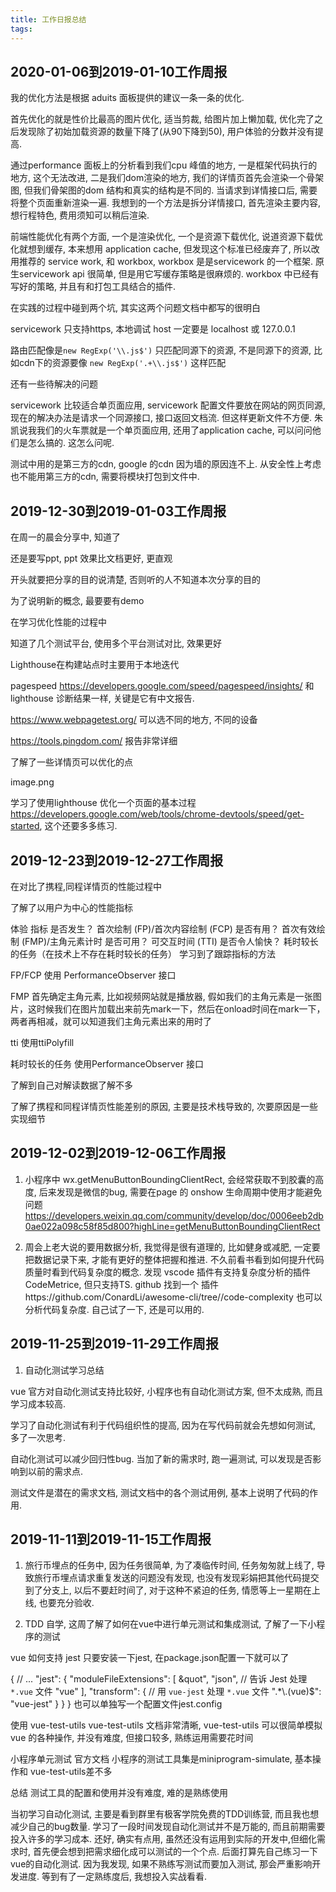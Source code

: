 ```yaml
---
title: 工作日报总结
tags:
---
```


## 2020-01-06到2019-01-10工作周报
我的优化方法是根据 aduits 面板提供的建议一条一条的优化. 

首先优化的就是性价比最高的图片优化, 适当剪裁, 给图片加上懒加载, 优化完了之后发现除了初始加载资源的数量下降了(从90下降到50), 用户体验的分数并没有提高. 



通过performance 面板上的分析看到我们cpu 峰值的地方, 一是框架代码执行的地方, 这个无法改进, 二是我们dom渲染的地方, 我们的详情页首先会渲染一个骨架图, 但我们骨架图的dom 结构和真实的结构是不同的. 当请求到详情接口后, 需要将整个页面重新渲染一遍. 我想到的一个方法是拆分详情接口, 首先渲染主要内容, 想行程特色, 费用须知可以稍后渲染. 



前端性能优化有两个方面, 一个是渲染优化, 一个是资源下载优化, 说道资源下载优化就想到缓存, 本来想用 application cache, 但发现这个标准已经废弃了, 所以改用推荐的 service work, 和 workbox, workbox 是是servicework 的一个框架. 原生servicework api 很简单, 但是用它写缓存策略是很麻烦的. workbox 中已经有写好的策略, 并且有和打包工具结合的插件.



在实践的过程中碰到两个坑, 其实这两个问题文档中都写的很明白

servicework 只支持https, 本地调试 host 一定要是 localhost 或 127.0.0.1

路由匹配像是`new RegExp('\\.js$')` 只匹配同源下的资源, 不是同源下的资源, 比如cdn下的资源要像 `new RegExp('.+\\.js$')` 这样匹配



还有一些待解决的问题

servicework 比较适合单页面应用, servicework 配置文件要放在网站的网页同源, 现在的解决办法是请求一个同源接口, 接口返回文档流. 但这样更新文件不方便. 朱凯说我我们的火车票就是一个单页面应用, 还用了application cache, 可以问问他们是怎么搞的. 这怎么问呢.

测试中用的是第三方的cdn, google 的cdn 因为墙的原因连不上. 从安全性上考虑也不能用第三方的cdn, 需要将模块打包到文件中.

## 2019-12-30到2019-01-03工作周报
在周一的晨会分享中, 知道了

还是要写ppt, ppt 效果比文档更好, 更直观

开头就要把分享的目的说清楚, 否则听的人不知道本次分享的目的

为了说明新的概念, 最要要有demo



在学习优化性能的过程中

知道了几个测试平台, 使用多个平台测试对比, 效果更好

Lighthouse在构建站点时主要用于本地迭代

pagespeed https://developers.google.com/speed/pagespeed/insights/ 和lighthouse 诊断结果一样, 关键是它有中文报告.

https://www.webpagetest.org/ 可以选不同的地方, 不同的设备

https://tools.pingdom.com/ 报告非常详细

了解了一些详情页可以优化的点

image.png

学习了使用lighthouse 优化一个页面的基本过程 https://developers.google.com/web/tools/chrome-devtools/speed/get-started, 这个还要多多练习.

## 2019-12-23到2019-12-27工作周报
在对比了携程,同程详情页的性能过程中

了解了以用户为中心的性能指标

体验	指标
是否发生？	首次绘制 (FP)/首次内容绘制 (FCP)
是否有用？	首次有效绘制 (FMP)/主角元素计时
是否可用？	可交互时间 (TTI)
是否令人愉快？	耗时较长的任务（在技术上不存在耗时较长的任务）
学习到了跟踪指标的方法

FP/FCP 使用 PerformanceObserver 接口

FMP 首先确定主角元素, 比如视频网站就是播放器, 假如我们的主角元素是一张图片，这时候我们在图片加载出来前先mark一下，然后在onload时间在mark一下，两者再相减，就可以知道我们主角元素出来的用时了

tti 使用ttiPolyfill 

耗时较长的任务 使用PerformanceObserver 接口

了解到自己对解读数据了解不多

了解了携程和同程详情页性能差别的原因, 主要是技术栈导致的, 次要原因是一些实现细节

## 2019-12-02到2019-12-06工作周报
1. 小程序中 wx.getMenuButtonBoundingClientRect, 会经常获取不到胶囊的高度, 后来发现是微信的bug, 需要在page 的 onshow 生命周期中使用才能避免问题 https://developers.weixin.qq.com/community/develop/doc/0006eeb2db0ae022a098c58f85d800?highLine=getMenuButtonBoundingClientRect

2. 周会上老大说的要用数据分析, 我觉得是很有道理的, 比如健身或减肥, 一定要把数据记录下来, 才能有更好的整体把握和推进. 不久前看书看到如何提升代码质量时看到代码复杂度的概念. 发现 vscode 插件有支持复杂度分析的插件  CodeMetrice, 但只支持TS.  github 找到一个 插件https://github.com/ConardLi/awesome-cli/tree//code-complexity 也可以分析代码复杂度. 自己试了一下, 还是可以用的.

## 2019-11-25到2019-11-29工作周报

1. 自动化测试学习总结

vue 官方对自动化测试支持比较好, 小程序也有自动化测试方案, 但不太成熟, 而且学习成本较高.

学习了自动化测试有利于代码组织性的提高, 因为在写代码前就会先想如何测试, 多了一次思考.

自动化测试可以减少回归性bug. 当加了新的需求时, 跑一遍测试, 可以发现是否影响到以前的需求点.

测试文件是潜在的需求文档, 测试文档中的各个测试用例, 基本上说明了代码的作用.


## 2019-11-11到2019-11-15工作周报
1. 旅行币埋点的任务中, 因为任务很简单, 为了凑临传时间, 任务匆匆就上线了, 导致旅行币埋点请求重复发送的问题没有发现, 也没有发现彩娟把其他代码提交到了分支上, 以后不要赶时间了, 对于这种不紧迫的任务, 情愿等上一星期在上线, 也要充分验收.



2. TDD 自学, 这周了解了如何在vue中进行单元测试和集成测试, 了解了一下小程序的测试

vue 如何支持 jest
只要安装一下jest, 在package.json配置一下就可以了

{
  // ...
  "jest": {
    "moduleFileExtensions": [
      &quot",
      "json",
      // 告诉 Jest 处理 `*.vue` 文件
      "vue"
    ],
    "transform": {
      // 用 `vue-jest` 处理 `*.vue` 文件
      ".*\\.(vue)$": "vue-jest"
    }
  }
}
也可以单独写一个配置文件jest.config

使用 vue-test-utils
vue-test-utils 文档非常清晰, vue-test-utils 可以很简单模拟vue 的各种操作, 并没有难度, 但接口较多, 熟练运用需要花时间

小程序单元测试
官方文档 小程序的测试工具集是miniprogram-simulate, 基本操作和 vue-test-utils差不多

总结
测试工具的配置和使用并没有难度, 难的是熟练使用



当初学习自动化测试, 主要是看到群里有极客学院免费的TDD训练营, 而且我也想减少自己的bug数量. 学习了一段时间发现自动化测试并不是万能的, 而且前期需要投入许多的学习成本. 还好, 确实有点用, 虽然还没有运用到实际的开发中,但细化需求时, 首先便会想到把需求细化成可以测试的一个个点. 后面打算先自己练习一下vue的自动化测试. 因为我发现, 如果不熟练写测试而要加入测试, 那会严重影响开发进度. 等到有了一定熟练度后, 我想投入实战看看.